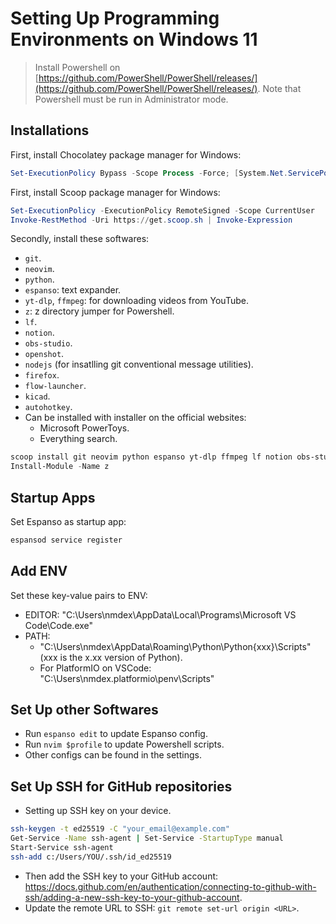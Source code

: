 # Setting Up Programming Environments on Windows 11

> Install Powershell on [https://github.com/PowerShell/PowerShell/releases/](https://github.com/PowerShell/PowerShell/releases/).
> Note that Powershell must be run in Administrator mode.

## Installations

First, install Chocolatey package manager for Windows:

```powershell
Set-ExecutionPolicy Bypass -Scope Process -Force; [System.Net.ServicePointManager]::SecurityProtocol = [System.Net.ServicePointManager]::SecurityProtocol -bor 3072; iex ((New-Object System.Net.WebClient).DownloadString('https://community.chocolatey.org/install.ps1'))
```

First, install Scoop package manager for Windows:

```powershell
Set-ExecutionPolicy -ExecutionPolicy RemoteSigned -Scope CurrentUser
Invoke-RestMethod -Uri https://get.scoop.sh | Invoke-Expression
```

Secondly, install these softwares:

- `git`.
- `neovim`.
- `python`.
- `espanso`: text expander.
- `yt-dlp`, `ffmpeg`: for downloading videos from YouTube.
- `z`: z directory jumper for Powershell.
- `lf`.
- `notion`.
- `obs-studio`.
- `openshot`.
- `nodejs` (for insatlling git conventional message utilities).
- `firefox`.
- `flow-launcher`.
- `kicad`.
- `autohotkey`.
- Can be installed with installer on the official websites:
  - Microsoft PowerToys.
  - Everything search.

```powershell
scoop install git neovim python espanso yt-dlp ffmpeg lf notion obs-studio openshot nodejs firefox flow-launcher kicad autohotkey
Install-Module -Name z
```

## Startup Apps

Set Espanso as startup app:

```powershell
espansod service register
```

## Add ENV

Set these key-value pairs to ENV:

- EDITOR: "C:\Users\nmdex\AppData\Local\Programs\Microsoft VS Code\Code.exe"
- PATH: 
    - "C:\Users\nmdex\AppData\Roaming\Python\Python{xxx}\Scripts" (xxx is the x.xx version of Python).
    - For PlatformIO on VSCode: "C:\Users\nmdex\.platformio\penv\Scripts\"

## Set Up other Softwares

- Run `espanso edit` to update Espanso config.
- Run `nvim $profile` to update Powershell scripts.
- Other configs can be found in the settings.

## Set Up SSH for GitHub repositories

- Setting up SSH key on your device.

```bash
ssh-keygen -t ed25519 -C "your_email@example.com"
Get-Service -Name ssh-agent | Set-Service -StartupType manual
Start-Service ssh-agent
ssh-add c:/Users/YOU/.ssh/id_ed25519
```

- Then add the SSH key to your GitHub account: <https://docs.github.com/en/authentication/connecting-to-github-with-ssh/adding-a-new-ssh-key-to-your-github-account>.
- Update the remote URL to SSH: `git remote set-url origin <URL>`.

